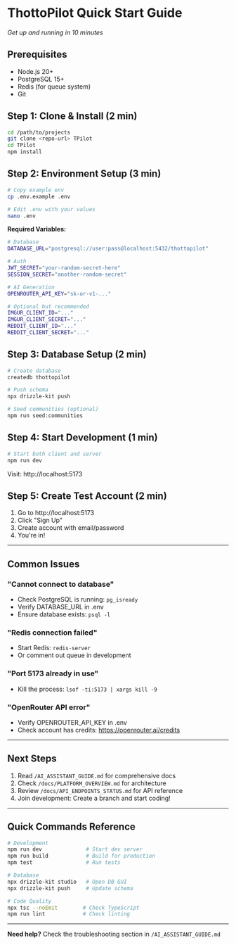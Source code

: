 # ThottoPilot Quick Start Guide
*Get up and running in 10 minutes*

## Prerequisites

- Node.js 20+
- PostgreSQL 15+
- Redis (for queue system)
- Git

## Step 1: Clone & Install (2 min)

```bash
cd /path/to/projects
git clone <repo-url> TPilot
cd TPilot
npm install
```

## Step 2: Environment Setup (3 min)

```bash
# Copy example env
cp .env.example .env

# Edit .env with your values
nano .env
```

**Required Variables:**
```bash
# Database
DATABASE_URL="postgresql://user:pass@localhost:5432/thottopilot"

# Auth
JWT_SECRET="your-random-secret-here"
SESSION_SECRET="another-random-secret"

# AI Generation
OPENROUTER_API_KEY="sk-or-v1-..."

# Optional but recommended
IMGUR_CLIENT_ID="..."
IMGUR_CLIENT_SECRET="..."
REDDIT_CLIENT_ID="..."
REDDIT_CLIENT_SECRET="..."
```

## Step 3: Database Setup (2 min)

```bash
# Create database
createdb thottopilot

# Push schema
npx drizzle-kit push

# Seed communities (optional)
npm run seed:communities
```

## Step 4: Start Development (1 min)

```bash
# Start both client and server
npm run dev
```

Visit: http://localhost:5173

## Step 5: Create Test Account (2 min)

1. Go to http://localhost:5173
2. Click "Sign Up"
3. Create account with email/password
4. You're in!

---

## Common Issues

### "Cannot connect to database"
- Check PostgreSQL is running: `pg_isready`
- Verify DATABASE_URL in .env
- Ensure database exists: `psql -l`

### "Redis connection failed"
- Start Redis: `redis-server`
- Or comment out queue in development

### "Port 5173 already in use"
- Kill the process: `lsof -ti:5173 | xargs kill -9`

### "OpenRouter API error"
- Verify OPENROUTER_API_KEY in .env
- Check account has credits: https://openrouter.ai/credits

---

## Next Steps

1. Read `/AI_ASSISTANT_GUIDE.md` for comprehensive docs
2. Check `/docs/PLATFORM_OVERVIEW.md` for architecture
3. Review `/docs/API_ENDPOINTS_STATUS.md` for API reference
4. Join development: Create a branch and start coding!

---

## Quick Commands Reference

```bash
# Development
npm run dev              # Start dev server
npm run build            # Build for production
npm test                 # Run tests

# Database
npx drizzle-kit studio   # Open DB GUI
npx drizzle-kit push     # Update schema

# Code Quality
npx tsc --noEmit        # Check TypeScript
npm run lint            # Check linting
```

---

**Need help?** Check the troubleshooting section in `/AI_ASSISTANT_GUIDE.md`
